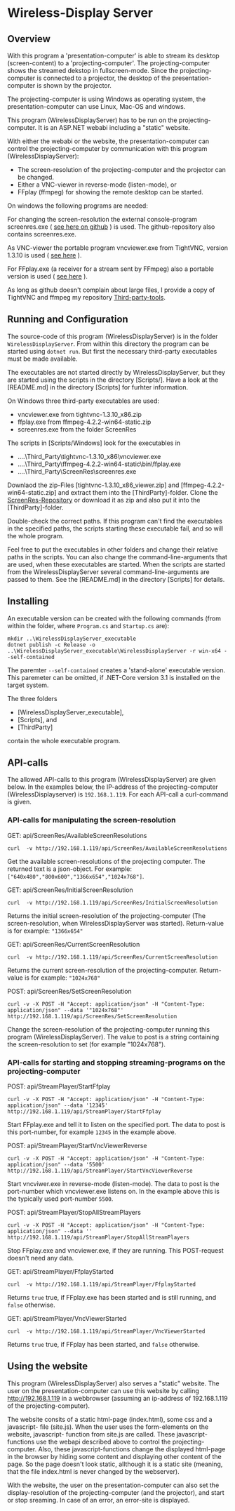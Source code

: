 # Wireless-Display Server

## Overview 
With this program a 'presentation-computer' is able to stream its desktop (screen-content) to
a 'projecting-computer'. The projecting-computer shows the streamed dekstop in
fullscreen-mode. Since the projecting-computer is connected to a projector,
the desktop of the presentation-computer is shown by the projector.

The projecting-computer is using Windows as operating system, the 
presentation-computer can use Linux, Mac-OS and windows.

This program (WirelessDisplayServer) has to be run on the projecting-computer. 
It is an ASP.NET webabi including a "static" website.

With either the webabi or the website, the presentation-computer can control the
projecting-computer by communication with this program (WirelessDisplayServer):

- The screen-resolution of the projecting-computer and the projector can be changed.
- Either a VNC-viewer in reverse-mode (listen-mode), or
- FFplay (ffmpeg) for showing the remote desktop can be started.

On windows the following programs are needed:

For changing the screen-resolution the external console-program screenres.exe 
( [see here on github](https://github.com/lzukw/ScreenRes) )
is used. The github-repository also contains screenres.exe.

As VNC-viewer the portable program vncviewer.exe from TightVNC, version 1.3.10 is used
( [see here](https://www.tightvnc.com/download/1.3.10/tightvnc-1.3.10_x86_viewer.zip) ).

For FFplay.exe (a receiver for a stream sent by FFmpeg) also a portable version is used
( [see here](https://ffmpeg.zeranoe.com/builds/win64/static/ffmpeg-4.2.2-win64-static.zip) ).

As long as github doesn't complain about large files, I provide a copy of 
TightVNC and ffmpeg my repository 
[Third-party-tools](https://github.com/lzukw/Third-party-tools).


## Running and Configuration

The source-code of this program (WirelessDisplayServer) is in the folder 
`WirelessDisplayServer`. From within this directory the program can be started
using `dotnet run`. But first the necessary third-party executables must be 
made available. 

The executables are not started directly by WirelessDisplayServer, but they 
are started using the scripts in the directory [Scripts/<operating-system>]. 
Have a look at the [README.md] in the directory [Scripts] for furhter 
information.

On Windows three third-party executables are used:

- vncviewer.exe from tightvnc-1.3.10_x86.zip
- ffplay.exe from ffmpeg-4.2.2-win64-static.zip
- screenres.exe from the folder ScreenRes

The scripts in [Scripts/Windows] look for the executables in

- ..\..\Third_Party\tightvnc-1.3.10_x86\vncviewer.exe
- ..\..\Third_Party\ffmpeg-4.2.2-win64-static\bin\ffplay.exe
- ..\..\Third_Party\ScreenRes\screenres.exe

Downlaod the zip-Files [tightvnc-1.3.10_x86_viewer.zip] and 
[ffmpeg-4.2.2-win64-static.zip] and extract them into the 
[ThirdParty]-folder. Clone the 
[ScreenRes-Repository](https://github.com/lzukw/ScreenRes) or download it as
zip and also put it into the [ThirdParty]-folder.

Double-check the correct paths. If this program can't find the executables in 
the specified paths, the scripts starting these executable fail, and so will
the whole program.

Feel free to put the executables in other folders and change their
relative paths in the scripts. You can also change the 
command-line-arguments that are used, when these executables are
started. When the scripts are started from the WirelessDisplayServer 
several command-line-arguments are passed to them. See the [README.md] in the
directory [Scripts] for details.

## Installing

An executable version can be created with the following commands (from within the folder,
where `Program.cs` and `Startup.cs` are):

```
mkdir ..\WirelessDisplayServer_executable 
dotnet publish -c Release -o ..\WirelessDisplayServer_executable\WirelessDisplayServer -r win-x64 --self-contained
```
The paremter `--self-contained` creates a 'stand-alone' executable version. This 
paremeter can be omitted, if .NET-Core version 3.1 is installed on the target system.

The three folders

- [WirelessDisplayServer_executable],
- [Scripts], and
- [ThirdParty]

contain the whole executable program.

## API-calls

The allowed API-calls to this program (WirelessDisplayServer) are given below. In the examples 
below, the IP-address of the projecting-computer (WirelessDisplayserver) is `192.168.1.119`.
For each API-call a curl-command is given.

### API-calls for manipulating the screen-resolution

GET: api/ScreenRes/AvailableScreenResolutions
```
curl  -v http://192.168.1.119/api/ScreenRes/AvailableScreenResolutions
```
Get the available screen-resolutions of the projecting computer. The returned text is a 
json-object. For example: `["640x480","800x600","1366x654","1024x768"]`.

GET: api/ScreenRes/InitialScreenResolution
```
curl  -v http://192.168.1.119/api/ScreenRes/InitialScreenResolution
```
Returns the initial screen-resolution of the projecting-computer (The 
screen-resolution, when WirelessDisplayServer was started). Return-value is for 
example: `"1366x654"`

GET: api/ScreenRes/CurrentScreenResolution
```
curl  -v http://192.168.1.119/api/ScreenRes/CurrentScreenResolution
```
Returns the current screen-resolution of the projecting-computer. Return-value is for
example: `"1024x768"`

POST: api/ScreenRes/SetScreenResolution
```
curl -v -X POST -H "Accept: application/json" -H "Content-Type: application/json" --data '"1024x768"' http://192.168.1.119/api/ScreenRes/SetScreenResolution
```
Change the screen-resolution of the projecting-computer running this
program (WirelessDisplayServer). The value to post is a string containing the
screen-resolution to set (for example "1024x768").

### API-calls for starting and stopping streaming-programs on the projecting-computer

POST: api/StreamPlayer/StartFfplay
```
curl -v -X POST -H "Accept: application/json" -H "Content-Type: application/json" --data '12345' http://192.168.1.119/api/StreamPlayer/StartFfplay
```
Start FFplay.exe and tell it to listen on the specified port. The data to post 
is this port-number, for example `12345` in the example above.

POST: api/StreamPlayer/StartVncViewerReverse
```
curl -v -X POST -H "Accept: application/json" -H "Content-Type: application/json" --data '5500' http://192.168.1.119/api/StreamPlayer/StartVncViewerReverse
```
Start vncviwer.exe in reverse-mode (listen-mode). The data to post is the port-number
which vncviewer.exe listens on. In the example above this is the typically used
port-number `5500`.

POST: api/StreamPlayer/StopAllStreamPlayers
```
curl -v -X POST -H "Accept: application/json" -H "Content-Type: application/json" --data '' http://192.168.1.119/api/StreamPlayer/StopAllStreamPlayers
```
Stop FFplay.exe and vncviewer.exe, if they are running. This POST-request doesn't
need any data.

GET: api/StreamPlayer/FfplayStarted
```
curl  -v http://192.168.1.119/api/StreamPlayer/FfplayStarted
```
Returns `true` true, if FFplay.exe has been started and is still running, and `false` otherwise.

GET: api/StreamPlayer/VncViewerStarted
```
curl  -v http://192.168.1.119/api/StreamPlayer/VncViewerStarted
```
Returns `true` true, if FFplay has been started, and `false` otherwise.

## Using the website

This program (WirelessDisplayServer) also serves a "static" website. The
user on the presentation-computer can use this website by calling
http://192.168.1.119 in a webbrowser (assuming an ip-address of 192.168.1.119
of the projecting-computer).

The website consits of a static html-page (index.html), some css and a javascript-
file (site.js). When the user uses the form-elements on the website, javascript-
function from site.js are called. These javascript-functions use the webapi described
above to control the projecting-computer. Also, these javascript-functions change the 
displayed html-page in the browser by hiding some content and displaying other content
of the page. So the page doesn't look static, allthough it is a static site (meaning,
that the file index.html is never changed by the webserver).

With the website, the user on the presentation-computer can also set the 
display-resolution of the projecting-computer (and the projector), and start or stop
sreaming. In case of an error, an error-site is displayed.


